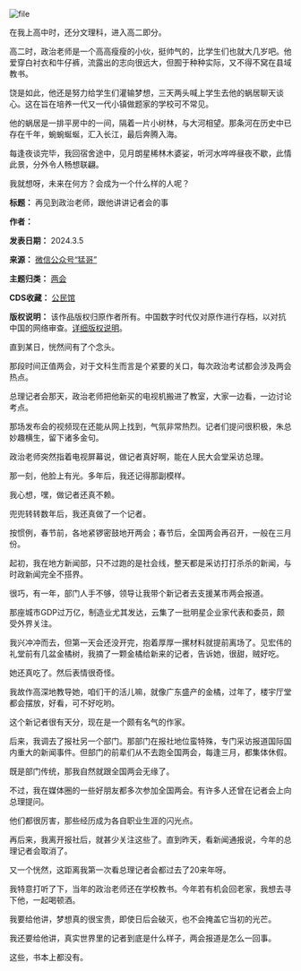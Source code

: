 ![file](https://chinadigitaltimes.net/chinese/files/2024/03/image-1709652214032.png)


在我上高中时，还分文理科，进入高二即分。


高二时，政治老师是一个高高瘦瘦的小伙，挺帅气的，比学生们也就大几岁吧。他爱穿白衬衣和牛仔裤，流露出的志向很远大，但囿于种种实际，又不得不窝在县域教书。


饶是如此，他还是努力给学生们灌输梦想，三天两头喊上学生去他的蜗居聊天谈心。这在旨在培养一代又一代小镇做题家的学校可不常见。


他的蜗居是一排平房中的一间，隔着一片小树林，与大河相望。那条河在历史中已存在千年，蜿蜿蜒蜒，汇入长江，最后奔腾入海。


每逢夜谈完毕，我回宿舍途中，见月朗星稀林木婆娑，听河水哗哗昼夜不歇，此情此景，分外令人畅想联翩。


我就想呀，未来在何方？会成为一个什么样的人呢？




**标题：** 再见到政治老师，跟他讲讲记者会的事  

**作者：**   

**发表日期：** 2024.3.5  

**来源：** [微信公众号“猛哥”](https://web.archive.org/web/https://mp.weixin.qq.com/s/va0NWZBmnovrxSSqNri__w)  

**主题归类：** [两会](https://chinadigitaltimes.net/space/两会)  

**CDS收藏：** [公民馆](https://chinadigitaltimes.net/space/%E5%85%AC%E6%B0%91%E9%A6%86)  

**版权说明：** 该作品版权归原作者所有。中国数字时代仅对原作进行存档，以对抗中国的网络审查。[详细版权说明](https://chinadigitaltimes.net/chinese/copyright)。


直到某日，恍然间有了个念头。


那段时间正值两会，对于文科生而言是个紧要的关口，每次政治考试都会涉及两会热点。


总理记者会那天，政治老师把他新买的电视机搬进了教室，大家一边看，一边讨论考点。


那场发布会的视频现在还能从网上找到，气氛非常热烈。记者们提问很积极，朱总妙趣横生，留下诸多金句。


政治老师突然指着电视屏幕说，做记者真好啊，能在人民大会堂采访总理。


那一刻，他脸上有光。多年后，我还记得那副模样。


我心想，嘿，做记者还真不赖。


兜兜转转数年后，我还真做了一个记者。


按惯例，春节前，各地紧锣密鼓地开两会；春节后，全国两会再召开，一般在三月份。


起初，我在地方新闻部，只不过跑的是社会线，整天都是采访打打杀杀的新闻，与时政新闻完全不搭界。


很巧，有一年，部门人手不够，领导让我带个新记者去支援某市两会报道。


那座城市GDP过万亿，制造业尤其发达，云集了一批明星企业家代表和委员，颇受外界关注。


我兴冲冲而去，但第一天会还没开完，抱着厚厚一摞材料就提前离场了。见宏伟的礼堂前有几盆金橘树，我摘了一颗金橘给新来的记者，告诉她，很甜，贼好吃。


她还真吃了。然后表情很奇怪。 


我故作高深地教导她，咱们干的活儿嘛，就像广东盛产的金橘，过年了，楼宇厅堂都会摆放，好看，可不好吃哟。


这个新记者很有天分，现在是一个颇有名气的作家。


后来，我调去了报社另一个部门。那部门在报社地位蛮特殊，专门采访报道国际国内重大的新闻事件。但部门的前辈们从不去跑全国两会，每逢三月，都集体休假。


既是部门传统，那我自然就跟全国两会无缘了。


不过，我在媒体圈的一些好朋友都多次参加全国两会。有许多人还曾在记者会上向总理提问。


他们都很厉害，那些经历成为各自职业生涯的闪光点。


再后来，我离开报社后，就甚少关注这些了。直到昨天，看新闻通报说，今年的总理记者会取消了。


又一个恍然，这距离我第一次看总理记者会都过去了20来年呀。


我特意打听了下，当年的政治老师还在学校教书。今年若有机会回老家，我想去寻下他，一起喝顿酒。


我要给他讲，梦想真的很宝贵，即使日后会破灭，也不会掩盖它当初的光芒。


我还要给他讲，真实世界里的记者到底是什么样子，两会报道是怎么一回事。


这些，书本上都没有。

